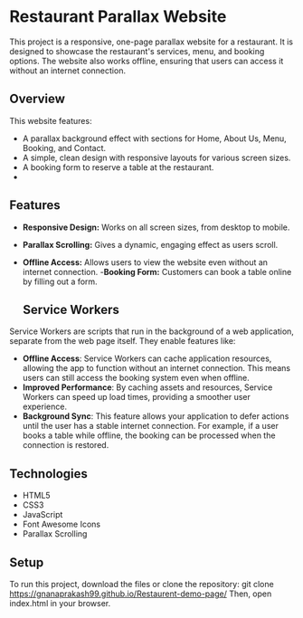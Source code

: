 # Restaurant Parallax Website
This project is a responsive, one-page parallax website for a restaurant. It is designed to showcase the restaurant's services, menu, and booking options. The website also works offline, ensuring that users can access it without an internet connection.

## Overview
This website features:
- A parallax background effect with sections for Home, About Us, Menu, Booking, and Contact.
- A simple, clean design with responsive layouts for various screen sizes.
- A booking form to reserve a table at the restaurant.
- 
## Features
- **Responsive Design:** Works on all screen sizes, from desktop to mobile.
- **Parallax Scrolling:** Gives a dynamic, engaging effect as users scroll.
- **Offline Access:** Allows users to view the website even without an internet connection.
-**Booking Form:** Customers can book a table online by filling out a form.

  ## Service Workers

Service Workers are scripts that run in the background of a web application, separate from the web page itself. They enable features like:
- **Offline Access**: Service Workers can cache application resources, allowing the app to function without an internet connection. This means users can still access the booking system even when offline.
- **Improved Performance**: By caching assets and resources, Service Workers can speed up load times, providing a smoother user experience.
- **Background Sync**: This feature allows your application to defer actions until the user has a stable internet connection. For example, if a user books a table while offline, the booking can be processed when the connection is restored.

  
## Technologies
- HTML5
- CSS3
- JavaScript
- Font Awesome Icons
- Parallax Scrolling
  
## Setup
To run this project, download the files or clone the repository:
git clone https://gnanaprakash99.github.io/Restaurent-demo-page/
Then, open index.html in your browser.
